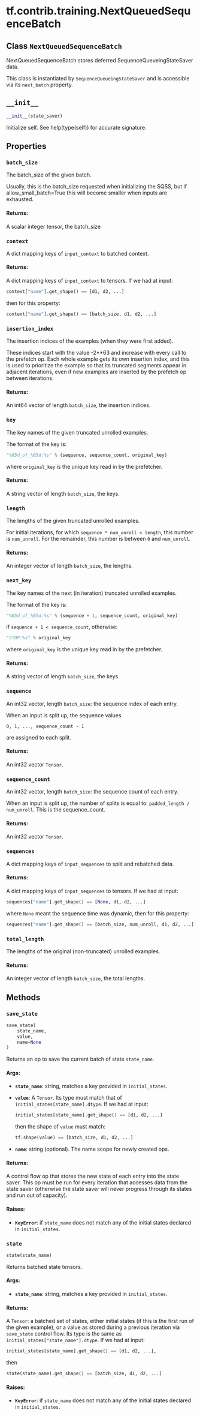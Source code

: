 <div itemscope itemtype="http://developers.google.com/ReferenceObject">
<meta itemprop="name" content="tf.contrib.training.NextQueuedSequenceBatch" />
<meta itemprop="path" content="Stable" />
<meta itemprop="property" content="batch_size"/>
<meta itemprop="property" content="context"/>
<meta itemprop="property" content="insertion_index"/>
<meta itemprop="property" content="key"/>
<meta itemprop="property" content="length"/>
<meta itemprop="property" content="next_key"/>
<meta itemprop="property" content="sequence"/>
<meta itemprop="property" content="sequence_count"/>
<meta itemprop="property" content="sequences"/>
<meta itemprop="property" content="total_length"/>
<meta itemprop="property" content="__init__"/>
<meta itemprop="property" content="save_state"/>
<meta itemprop="property" content="state"/>
</div>

# tf.contrib.training.NextQueuedSequenceBatch

## Class `NextQueuedSequenceBatch`



NextQueuedSequenceBatch stores deferred SequenceQueueingStateSaver data.

This class is instantiated by `SequenceQueueingStateSaver` and is accessible
via its `next_batch` property.

<h2 id="__init__"><code>__init__</code></h2>

``` python
__init__(state_saver)
```

Initialize self.  See help(type(self)) for accurate signature.



## Properties

<h3 id="batch_size"><code>batch_size</code></h3>

The batch_size of the given batch.

Usually, this is the batch_size requested when initializing the SQSS, but
if allow_small_batch=True this will become smaller when inputs are
exhausted.

#### Returns:

A scalar integer tensor, the batch_size

<h3 id="context"><code>context</code></h3>

A dict mapping keys of `input_context` to batched context.

#### Returns:

A dict mapping keys of `input_context` to tensors.
If we had at input:

```python
context["name"].get_shape() == [d1, d2, ...]
```

then for this property:

```python
context["name"].get_shape() == [batch_size, d1, d2, ...]
```

<h3 id="insertion_index"><code>insertion_index</code></h3>

The insertion indices of the examples (when they were first added).

These indices start with the value -2**63 and increase with every
call to the prefetch op.  Each whole example gets its own insertion
index, and this is used to prioritize the example so that its truncated
segments appear in adjacent iterations, even if new examples are inserted
by the prefetch op between iterations.

#### Returns:

An int64 vector of length `batch_size`, the insertion indices.

<h3 id="key"><code>key</code></h3>

The key names of the given truncated unrolled examples.

The format of the key is:

```python
"%05d_of_%05d:%s" % (sequence, sequence_count, original_key)
```

where `original_key` is the unique key read in by the prefetcher.

#### Returns:

A string vector of length `batch_size`, the keys.

<h3 id="length"><code>length</code></h3>

The lengths of the given truncated unrolled examples.

For initial iterations, for which `sequence * num_unroll < length`,
this number is `num_unroll`.  For the remainder,
this number is between `0` and `num_unroll`.

#### Returns:

An integer vector of length `batch_size`, the lengths.

<h3 id="next_key"><code>next_key</code></h3>

The key names of the next (in iteration) truncated unrolled examples.

The format of the key is:

```python
"%05d_of_%05d:%s" % (sequence + 1, sequence_count, original_key)
```

if `sequence + 1 < sequence_count`, otherwise:

```python
"STOP:%s" % original_key
```

where `original_key` is the unique key read in by the prefetcher.

#### Returns:

A string vector of length `batch_size`, the keys.

<h3 id="sequence"><code>sequence</code></h3>

An int32 vector, length `batch_size`: the sequence index of each entry.

When an input is split up, the sequence values
```
0, 1, ..., sequence_count - 1
```
are assigned to each split.

#### Returns:

An int32 vector `Tensor`.

<h3 id="sequence_count"><code>sequence_count</code></h3>

An int32 vector, length `batch_size`: the sequence count of each entry.

When an input is split up, the number of splits is equal to:
`padded_length / num_unroll`.  This is the sequence_count.

#### Returns:

An int32 vector `Tensor`.

<h3 id="sequences"><code>sequences</code></h3>

A dict mapping keys of `input_sequences` to split and rebatched data.

#### Returns:

A dict mapping keys of `input_sequences` to tensors.
If we had at input:

```python
sequences["name"].get_shape() == [None, d1, d2, ...]
```

where `None` meant the sequence time was dynamic, then for this property:

```python
sequences["name"].get_shape() == [batch_size, num_unroll, d1, d2, ...].
```

<h3 id="total_length"><code>total_length</code></h3>

The lengths of the original (non-truncated) unrolled examples.

#### Returns:

An integer vector of length `batch_size`, the total lengths.



## Methods

<h3 id="save_state"><code>save_state</code></h3>

``` python
save_state(
    state_name,
    value,
    name=None
)
```

Returns an op to save the current batch of state `state_name`.

#### Args:

* <b>`state_name`</b>: string, matches a key provided in `initial_states`.
* <b>`value`</b>: A `Tensor`.
    Its type must match that of `initial_states[state_name].dtype`.
    If we had at input:

    ```python
    initial_states[state_name].get_shape() == [d1, d2, ...]
    ```

    then the shape of `value` must match:

    ```python
    tf.shape(value) == [batch_size, d1, d2, ...]
    ```

* <b>`name`</b>: string (optional).  The name scope for newly created ops.


#### Returns:

A control flow op that stores the new state of each entry into
the state saver.  This op must be run for every iteration that
accesses data from the state saver (otherwise the state saver
will never progress through its states and run out of capacity).


#### Raises:

* <b>`KeyError`</b>: if `state_name` does not match any of the initial states
    declared in `initial_states`.

<h3 id="state"><code>state</code></h3>

``` python
state(state_name)
```

Returns batched state tensors.

#### Args:

* <b>`state_name`</b>: string, matches a key provided in `initial_states`.


#### Returns:

A `Tensor`: a batched set of states, either initial states (if this is
the first run of the given example), or a value as stored during
a previous iteration via `save_state` control flow.
Its type is the same as `initial_states["state_name"].dtype`.
If we had at input:

```python
initial_states[state_name].get_shape() == [d1, d2, ...],
```

then

```python
state(state_name).get_shape() == [batch_size, d1, d2, ...]
```


#### Raises:

* <b>`KeyError`</b>: if `state_name` does not match any of the initial states
    declared in `initial_states`.



